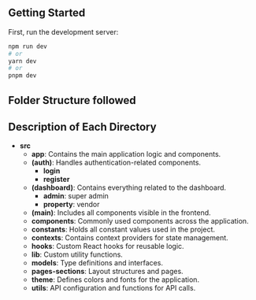 ## Getting Started

First, run the development server:

```bash
npm run dev
# or
yarn dev
# or
pnpm dev
```

## Folder Structure followed

## Description of Each Directory

- **src**
    - **app**: Contains the main application logic and components.
    - **(auth)**: Handles authentication-related components.
        - **login**
        - **register**
    - **(dashboard)**: Contains everything related to the dashboard.
        - **admin**: super admin
        - **property**: vendor
    - **(main)**: Includes all components visible in the frontend.
    - **components**: Commonly used components across the application.
    - **constants**: Holds all constant values used in the project.
    - **contexts**: Contains context providers for state management.
    - **hooks**: Custom React hooks for reusable logic.
    - **lib**: Custom utility functions.
    - **models**: Type definitions and interfaces.
    - **pages-sections**: Layout structures and pages.
    - **theme**: Defines colors and fonts for the application.
    - **utils**: API configuration and functions for API calls.



